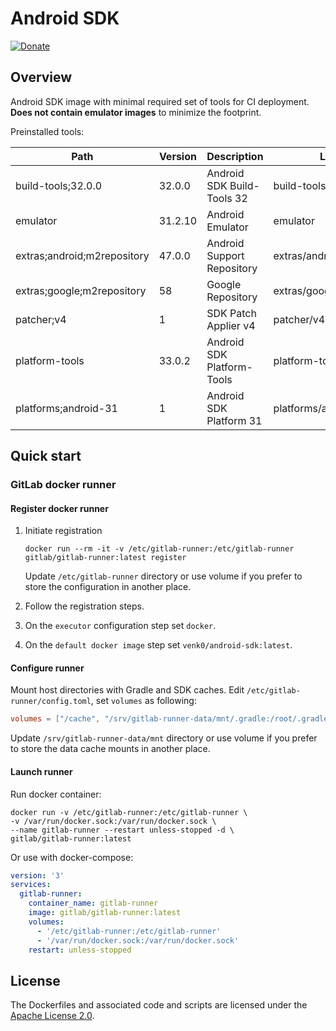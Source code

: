 # Android SDK

[![Donate](https://img.shields.io/badge/Donate-PayPal-green.svg)](https://www.paypal.com/donate/?hosted_button_id=Q9WMN3C2JXDKS)

## Overview

Android SDK image with minimal required set of tools for CI deployment. **Does not contain emulator images** to minimize the footprint.

Preinstalled tools:

Path | Version | Description | Location  
------- | ------- | ------- | -------  
build-tools;32.0.0 | 32.0.0 | Android SDK Build-Tools 32 | build-tools/32.0.0  
emulator | 31.2.10 | Android Emulator | emulator  
extras;android;m2repository | 47.0.0 | Android Support Repository | extras/android/m2repository  
extras;google;m2repository | 58 | Google Repository | extras/google/m2repository  
patcher;v4 | 1 | SDK Patch Applier v4 | patcher/v4  
platform-tools | 33.0.2 | Android SDK Platform-Tools | platform-tools  
platforms;android-31 | 1 | Android SDK Platform 31 | platforms/android-31

## Quick start

### GitLab docker runner

#### Register docker runner

1. Initiate registration

    ```shell
    docker run --rm -it -v /etc/gitlab-runner:/etc/gitlab-runner gitlab/gitlab-runner:latest register
    ```
  
    Update `/etc/gitlab-runner` directory or use volume if you prefer to store the configuration in another place.

1. Follow the registration steps.
1. On the `executor` configuration step set `docker`.
1. On the `default docker image` step set `venk0/android-sdk:latest`.

#### Configure runner

Mount host directories with Gradle and SDK caches. Edit `/etc/gitlab-runner/config.toml`, set `volumes` as following:

```toml
volumes = ["/cache", "/srv/gitlab-runner-data/mnt/.gradle:/root/.gradle", "/srv/gitlab-runner-data/mnt/.android:/root/.android", "/srv/gitlab-runner-data/mnt/android-sdk/licenses/:/opt/android/licenses"]
```

Update `/srv/gitlab-runner-data/mnt` directory or use volume if you prefer to store the data cache mounts in another place.

#### Launch runner

Run docker container:

```shell
docker run -v /etc/gitlab-runner:/etc/gitlab-runner \ 
-v /var/run/docker.sock:/var/run/docker.sock \ 
--name gitlab-runner --restart unless-stopped -d \ 
gitlab/gitlab-runner:latest
```

Or use with docker-compose:

```yaml
version: '3'
services:
  gitlab-runner:
    container_name: gitlab-runner
    image: gitlab/gitlab-runner:latest
    volumes:
      - '/etc/gitlab-runner:/etc/gitlab-runner'
      - '/var/run/docker.sock:/var/run/docker.sock'
    restart: unless-stopped
```

## License

The Dockerfiles and associated code and scripts are licensed under the [Apache License 2.0](http://www.apache.org/licenses/LICENSE-2.0.html).
